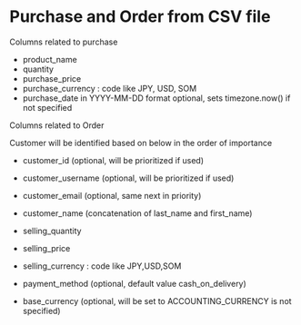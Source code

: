 # Purchase and Order from CSV file

Columns related to purchase
- product_name
- quantity
- purchase_price
- purchase_currency : code like JPY, USD, SOM
- purchase_date in YYYY-MM-DD format optional, sets timezone.now() if not specified

Columns related to Order

Customer will be identified based on below in the order of importance
- customer_id (optional, will be prioritized if used)
- customer_username (optional, will be prioritized if used)
- customer_email (optional, same next in priority)
- customer_name (concatenation of last_name and first_name)

- selling_quantity
- selling_price
- selling_currency : code like JPY,USD,SOM
- payment_method (optional, default value cash_on_delivery)

- base_currency (optional, will be set to ACCOUNTING_CURRENCY is not specified)